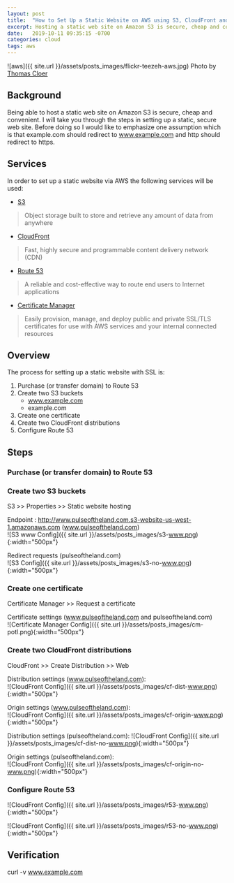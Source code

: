 ```yaml
---
layout: post
title:  "How to Set Up a Static Website on AWS using S3, CloudFront and Route 53"
excerpt: Hosting a static web site on Amazon S3 is secure, cheap and convenient.
date:   2019-10-11 09:35:15 -0700
categories: cloud
tags: aws
---
```


![aws]({{ site.url }}/assets/posts_images/flickr-teezeh-aws.jpg)
Photo by [Thomas Cloer](https://www.flickr.com/photos/teezeh/15670725648/)

## Background
Being able to host a static web site on Amazon S3 is secure, cheap and convenient. I will take you through the steps in setting up a static, secure web site. Before doing so I would like to emphasize one assumption which is that example.com should redirect to www.example.com and http should redirect to https.

## Services
In order to set up a static website via AWS the following services will be used:
* [S3](https://aws.amazon.com/s3/)
> Object storage built to store and retrieve any amount of data from anywhere 

* [CloudFront](https://aws.amazon.com/cloudfront/)
> Fast, highly secure and programmable content delivery network (CDN)

* [Route 53](https://aws.amazon.com/route53/)
> A reliable and cost-effective way to route end users to Internet applications

* [Certificate Manager](https://aws.amazon.com/certificate-manager/)
> Easily provision, manage, and deploy public and private SSL/TLS certificates for use with AWS services and your internal connected resources

## Overview
The process for setting up a static website with SSL is:
1. Purchase (or transfer domain) to Route 53
2. Create two S3 buckets
    * www.example.com
    * example.com
3. Create one certificate
4. Create two CloudFront distributions
5. Configure Route 53

## Steps
### Purchase (or transfer domain) to Route 53

### Create two S3 buckets
S3 >> Properties >> Static website hosting  

Endpoint : http://www.pulseoftheland.com.s3-website-us-west-1.amazonaws.com (www.pulseoftheland.com)  
![S3 www Config]({{ site.url }}/assets/posts_images/s3-www.png){:width="500px"}

Redirect requests (pulseoftheland.com)  
![S3 Config]({{ site.url }}/assets/posts_images/s3-no-www.png){:width="500px"}

### Create one certificate
Certificate Manager >> Request a certificate  

Certificate settings (www.pulseoftheland.com and pulseoftheland.com)  
![Certificate Manager Config]({{ site.url }}/assets/posts_images/cm-potl.png){:width="500px"}

### Create two CloudFront distributions
CloudFront >> Create Distribution >> Web  

Distribution settings (www.pulseoftheland.com):  
![CloudFront Config]({{ site.url }}/assets/posts_images/cf-dist-www.png){:width="500px"}

Origin settings (www.pulseoftheland.com):  
![CloudFront Config]({{ site.url }}/assets/posts_images/cf-origin-www.png){:width="500px"}

Distribution settings (pulseoftheland.com):
![CloudFront Config]({{ site.url }}/assets/posts_images/cf-dist-no-www.png){:width="500px"}

Origin settings (pulseoftheland.com):  
![CloudFront Config]({{ site.url }}/assets/posts_images/cf-origin-no-www.png){:width="500px"}

### Configure Route 53
![CloudFront Config]({{ site.url }}/assets/posts_images/r53-www.png){:width="500px"}

![CloudFront Config]({{ site.url }}/assets/posts_images/r53-no-www.png){:width="500px"}

## Verification
curl -v www.example.com